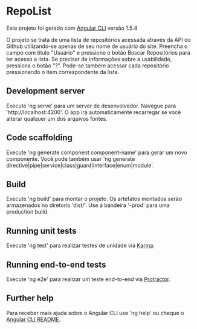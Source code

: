 # RepoList

Este projeto foi gerado com [Angular CLI](https://github.com/angular/angular-cli) versão 1.5.4

O projeto se trata de uma lista de repositórios acessada através da API do Github utilizando-se apenas de seu nome de usuário do site.
Preencha o campo com título "Usuário" e pressione o botão Buscar Repositórios para ter acesso a lista. Se precisar de informações sobre a usabilidade, pressiona o botão "?".
Pode-se também acessar cada repositório pressionando o item correspondente da lista.

## Development server

Execute 'ng serve' para um server de desenvolvedor. Navegue para 'http://localhost:4200'. O app irá automaticamente recarregar se você alterar qualquer um dos arquivos fontes.

## Code scaffolding

Execute 'ng generate component component-name' para gerar um novo componente. Você pode também usar 'ng generate directive|pipe|service|class|guard|interface|enum|module'.

## Build

Execute 'ng build' para montar o projeto. Os artefatos montados serão armazenados no diretorio 'dist/'. Use a bandeira '-prod' para uma production build.

## Running unit tests

Execute 'ng test' para realizar testes de unidade via [Karma](https://karma-runner.github.io).

## Running end-to-end tests

Execute 'ng e2e' para realizar um teste end-to-end via
[Protractor](http://www.protractortest.org/).

## Further help

Para receber mais ajuda sobre o Angular CLI use 'ng help' ou cheque o
[Angular CLI README](https://github.com/angular/angular-cli/blob/master/README.md).
